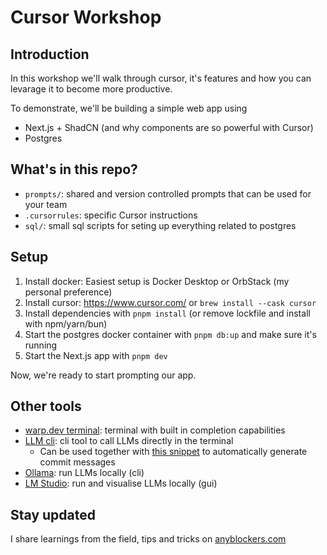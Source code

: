 # Cursor Workshop

## Introduction

In this workshop we'll walk through cursor, it's features and how you can levarage it to become more productive.

To demonstrate, we'll be building a simple web app using

- Next.js + ShadCN (and why components are so powerful with Cursor)
- Postgres

## What's in this repo?

- `prompts/`: shared and version controlled prompts that can be used for your team
- `.cursorrules`: specific Cursor instructions
- `sql/`: small sql scripts for seting up everything related to postgres

## Setup

1. Install docker: Easiest setup is Docker Desktop or OrbStack (my personal preference)
2. Install cursor: https://www.cursor.com/ or `brew install --cask cursor`
3. Install dependencies with `pnpm install` (or remove lockfile and install with npm/yarn/bun)
4. Start the postgres docker container with `pnpm db:up` and make sure it's running
5. Start the Next.js app with `pnpm dev`

Now, we're ready to start prompting our app.

## Other tools

- [warp.dev terminal](https://www.warp.dev/): terminal with built in completion capabilities
- [LLM cli](https://llm.datasette.io/en/stable/): cli tool to call LLMs directly in the terminal
  - Can be used together with [this snippet](https://gist.github.com/karpathy/1dd0294ef9567971c1e4348a90d69285) to automatically generate commit messages
- [Ollama](https://ollama.com/): run LLMs locally (cli)
- [LM Studio](https://lmstudio.ai/): run and visualise LLMs locally (gui)

## Stay updated

I share learnings from the field, tips and tricks on [anyblockers.com](https://anyblockers.com/)
